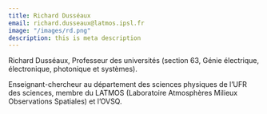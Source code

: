 ```yaml
---
title: Richard Dusséaux
email: richard.dusseaux@latmos.ipsl.fr
image: "/images/rd.png"
description: this is meta description
---
```


<div align="left">Richard Dusséaux, Professeur des universités (section 63, Génie électrique, électronique, photonique et systèmes).

Enseignant-chercheur au département des sciences physiques de l’UFR des sciences, membre du LATMOS (Laboratoire Atmosphères Milieux Observations Spatiales) et l’OVSQ.
</div>
